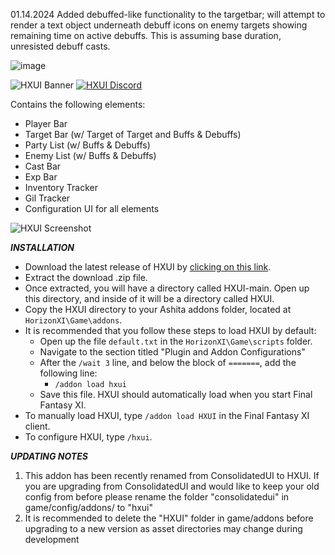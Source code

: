 01.14.2024 Added debuffed-like functionality to the targetbar; will attempt to render a text object underneath debuff icons on enemy targets showing remaining time on active debuffs. This is assuming base duration, unresisted debuff casts.

![image](https://github.com/ConteAlmaviva/HXUI/assets/8880996/3d9f9d55-a7f7-4fe8-b31e-829cfe6f1b12)

![HXUI Banner](https://user-images.githubusercontent.com/124013059/220467961-2bcd7ec4-02bc-4ef1-92c5-1ddd98cfc0ac.png)
[![HXUI Discord](https://user-images.githubusercontent.com/124013059/220468014-bb680d46-3083-452e-803f-20f1385c7e72.png)](https://discord.gg/qepeymYw9y)

Contains the following elements:
* Player Bar
* Target Bar (w/ Target of Target and Buffs & Debuffs)
* Party List (w/ Buffs & Debuffs)
* Enemy List (w/ Buffs & Debuffs)
* Cast Bar
* Exp Bar
* Inventory Tracker
* Gil Tracker
* Configuration UI for all elements

![HXUI Screenshot](https://user-images.githubusercontent.com/124013059/220468124-38323cf6-f6a8-40f8-860c-4420f9632130.png)

***INSTALLATION***
* Download the latest release of HXUI by [clicking on this link](https://github.com/tirem/HXUI/archive/refs/heads/main.zip).
* Extract the download .zip file.
* Once extracted, you will have a directory called HXUI-main.  Open up this directory, and inside of it will be a directory called HXUI.
* Copy the HXUI directory to your Ashita addons folder, located at `HorizonXI\Game\addons`.
* It is recommended that you follow these steps to load HXUI by default:
    * Open up the file `default.txt` in the `HorizonXI\Game\scripts` folder.
    * Navigate to the section titled "Plugin and Addon Configurations"
    * After the `/wait 3` line, and below the block of `=======`, add the following line:
        * `/addon load hxui`
    * Save this file.  HXUI should automatically load when you start Final Fantasy XI.
* To manually load HXUI, type `/addon load HXUI` in the Final Fantasy XI client.
* To configure HXUI, type `/hxui`.

***UPDATING NOTES***
1) This addon has been recently renamed from ConsolidatedUI to HXUI. If you are upgrading from ConsolidatedUI and would like to keep your old config from before please rename the folder "consolidatedui" in game/config/addons/ to "hxui"
2) It is recommended to delete the "HXUI" folder in game/addons before upgrading to a new version as asset directories may change during development
